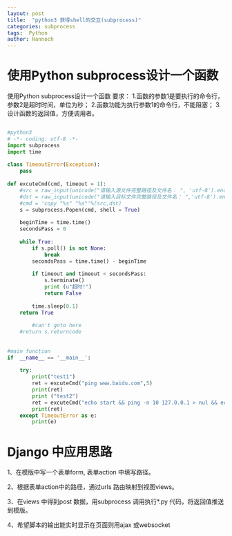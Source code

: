 ```yaml
---
layout: post
title:  "python3 获得shell的交互(subprocess)"
categories: subprocess
tags:  Python
author: Hannoch
---
```


# 使用Python subprocess设计一个函数
使用Python subprocess设计一个函数
要求：
1.函数的参数1是要执行的命令行，参数2是超时时间，单位为秒；
2.函数功能为执行参数1的命令行，不能阻塞；
3.设计函数的返回值，方便调用者。

```python

#python3
# -*- coding: utf-8 -*-
import subprocess
import time
 
class TimeoutError(Exception):
	pass
 
def excuteCmd(cmd, timeout = 1):
	#src = raw_input(unicode("请输入源文件完整路径及文件名： ", 'utf-8').encode('gbk'))
	#dst = raw_input(unicode("请输入目标文件完整路径及文件名： ",'utf-8').encode('gbk'))
	#cmd = 'copy "%s" "%s"'%(src,dst)
	s = subprocess.Popen(cmd, shell = True)
	
	beginTime = time.time()
	secondsPass = 0
	
	while True:
		if s.poll() is not None:
			break
		secondsPass = time.time() - beginTime
		
		if timeout and timeout < secondsPass:
			s.terminate()
			print (u"超时!")
			return False
	
		time.sleep(0.1)
	return True
	
        #can't goto here
	#return s.returncode
	
 
#main function
if  __name__ == '__main__':
    
    try:
        print("test1")
        ret = excuteCmd("ping www.baidu.com",5)
        print(ret)
        print ("test2")
        ret = excuteCmd("echo start && ping -n 10 127.0.0.1 > nul && echo done ",3)
        print(ret)
    except TimeoutError as e:
        print(e)

```

# Django 中应用思路

1、在模版中写一个表单form, 表单action 中填写路径。

2、根据表单action中的路径，通过urls 路由映射到视图views。

3、在views 中得到post 数据，用subprocess 调用执行*.py 代码，将返回值推送到模版。

4、希望脚本的输出能实时显示在页面则用ajax 或websocket
